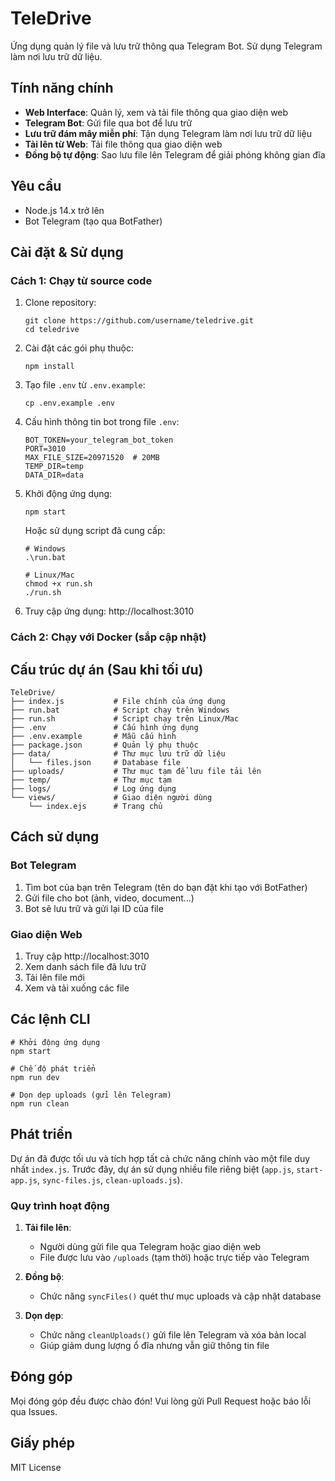 # TeleDrive

Ứng dụng quản lý file và lưu trữ thông qua Telegram Bot. Sử dụng Telegram làm nơi lưu trữ dữ liệu.

## Tính năng chính

- **Web Interface**: Quản lý, xem và tải file thông qua giao diện web
- **Telegram Bot**: Gửi file qua bot để lưu trữ
- **Lưu trữ đám mây miễn phí**: Tận dụng Telegram làm nơi lưu trữ dữ liệu
- **Tải lên từ Web**: Tải file thông qua giao diện web
- **Đồng bộ tự động**: Sao lưu file lên Telegram để giải phóng không gian đĩa

## Yêu cầu

- Node.js 14.x trở lên
- Bot Telegram (tạo qua BotFather)

## Cài đặt & Sử dụng

### Cách 1: Chạy từ source code

1. Clone repository:
   ```
   git clone https://github.com/username/teledrive.git
   cd teledrive
   ```

2. Cài đặt các gói phụ thuộc:
   ```
   npm install
   ```

3. Tạo file `.env` từ `.env.example`:
   ```
   cp .env.example .env
   ```

4. Cấu hình thông tin bot trong file `.env`:
   ```
   BOT_TOKEN=your_telegram_bot_token
   PORT=3010
   MAX_FILE_SIZE=20971520  # 20MB
   TEMP_DIR=temp
   DATA_DIR=data
   ```

5. Khởi động ứng dụng:
   ```
   npm start
   ```
   
   Hoặc sử dụng script đã cung cấp:
   ```
   # Windows
   .\run.bat
   
   # Linux/Mac
   chmod +x run.sh
   ./run.sh
   ```

6. Truy cập ứng dụng: http://localhost:3010

### Cách 2: Chạy với Docker (sắp cập nhật)

## Cấu trúc dự án (Sau khi tối ưu)

```
TeleDrive/
├── index.js           # File chính của ứng dụng
├── run.bat            # Script chạy trên Windows
├── run.sh             # Script chạy trên Linux/Mac
├── .env               # Cấu hình ứng dụng
├── .env.example       # Mẫu cấu hình
├── package.json       # Quản lý phụ thuộc
├── data/              # Thư mục lưu trữ dữ liệu
│   └── files.json     # Database file
├── uploads/           # Thư mục tạm để lưu file tải lên
├── temp/              # Thư mục tạm
├── logs/              # Log ứng dụng
└── views/             # Giao diện người dùng
    └── index.ejs      # Trang chủ
```

## Cách sử dụng

### Bot Telegram

1. Tìm bot của bạn trên Telegram (tên do bạn đặt khi tạo với BotFather)
2. Gửi file cho bot (ảnh, video, document...)
3. Bot sẽ lưu trữ và gửi lại ID của file

### Giao diện Web

1. Truy cập http://localhost:3010
2. Xem danh sách file đã lưu trữ
3. Tải lên file mới
4. Xem và tải xuống các file

## Các lệnh CLI

```
# Khởi động ứng dụng
npm start

# Chế độ phát triển
npm run dev

# Dọn dẹp uploads (gửi lên Telegram)
npm run clean
```

## Phát triển

Dự án đã được tối ưu và tích hợp tất cả chức năng chính vào một file duy nhất `index.js`. Trước đây, dự án sử dụng nhiều file riêng biệt (`app.js`, `start-app.js`, `sync-files.js`, `clean-uploads.js`).

### Quy trình hoạt động

1. **Tải file lên**:
   - Người dùng gửi file qua Telegram hoặc giao diện web
   - File được lưu vào `/uploads` (tạm thời) hoặc trực tiếp vào Telegram

2. **Đồng bộ**:
   - Chức năng `syncFiles()` quét thư mục uploads và cập nhật database

3. **Dọn dẹp**:
   - Chức năng `cleanUploads()` gửi file lên Telegram và xóa bản local
   - Giúp giảm dung lượng ổ đĩa nhưng vẫn giữ thông tin file

## Đóng góp

Mọi đóng góp đều được chào đón! Vui lòng gửi Pull Request hoặc báo lỗi qua Issues.

## Giấy phép

MIT License 